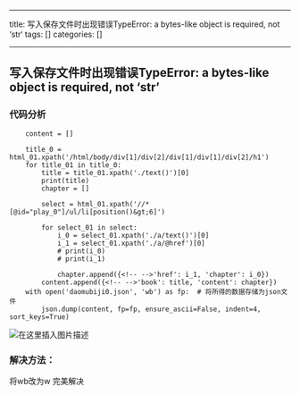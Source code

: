 
--- 
title:  写入保存文件时出现错误TypeError: a bytes-like object is required, not ‘str‘ 
tags: []
categories: [] 

---
## 写入保存文件时出现错误TypeError: a bytes-like object is required, not ‘str’

### 代码分析

```
    content = []

    title_0 = html_01.xpath('/html/body/div[1]/div[2]/div[1]/div[1]/div[2]/h1')
    for title_01 in title_0:
        title = title_01.xpath('./text()')[0]
        print(title)
        chapter = []

        select = html_01.xpath('//*[@id="play_0"]/ul/li[position()&gt;6]')

        for select_01 in select:
            i_0 = select_01.xpath('./a/text()')[0]
            i_1 = select_01.xpath('./a/@href')[0]
            # print(i_0)
            # print(i_1)

            chapter.append({<!-- -->'href': i_1, 'chapter': i_0})
        content.append({<!-- -->'book': title, 'content': chapter})
    with open('daomubiji0.json', 'wb') as fp:  # 将所得的数据存储为json文件
        json.dump(content, fp=fp, ensure_ascii=False, indent=4, sort_keys=True)

```

<img src="https://img-blog.csdnimg.cn/dcc3e7a100b74e918fae2aa39df8afaf.png" alt="在这里插入图片描述">

### 解决方法：

将wb改为w 完美解决
